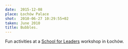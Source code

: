 ```yaml
---
date:  2015-12-08
place: Łochów Palace
shot:  2010-06-27 10:29:55+02
taken: June 2010
title: Bubbles.
---
```


Fun activities at a [School for Leaders](http://szkola-liderow.pl/home.php) workshop in Łochów.
